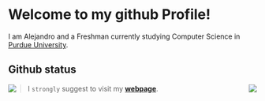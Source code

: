 # Welcome to my github Profile! 
I am Alejandro and a Freshman currently studying Computer Science in [Purdue University](https://www.purdue.edu).

## Github status

<p align="center">
      <img src="https://github-readme-stats.vercel.app/api?username=alesgsanudoo&show_icons=true&hide_rank=true&bg_color=00000000" align="left">
      <img src="https://github-readme-stats.vercel.app/api/top-langs/?username=alesgsanudoo&langs_count=8)](https://github.com/anuraghazra/github-readme-stats" align="right">
</p>

> I `strongly` suggest to visit my **[webpage](https://alesgsanudoo.com)**.
